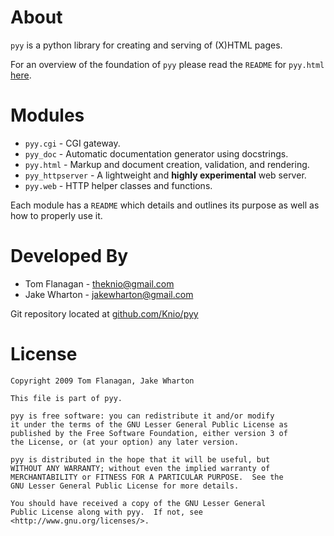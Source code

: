 About
=====
`pyy` is a python library for creating and serving of (X)HTML pages.

For an overview of the foundation of `pyy` please read the `README` for
`pyy.html` [here](http://github.com/Knio/pyy/blob/master/pyy/html/README.md).


Modules
=======
*   `pyy.cgi` - CGI gateway.
*   `pyy_doc` - Automatic documentation generator using docstrings.
*   `pyy.html` - Markup and document creation, validation, and rendering.
*   `pyy_httpserver` - A lightweight and __highly experimental__ web server.
*   `pyy.web` - HTTP helper classes and functions.

Each module has a `README` which details and outlines its purpose as well as
how to properly use it.


Developed By
============
* Tom Flanagan - <theknio@gmail.com>
* Jake Wharton - <jakewharton@gmail.com>

Git repository located at
[github.com/Knio/pyy](http://github.com/Knio/pyy)


License
=======
    Copyright 2009 Tom Flanagan, Jake Wharton
    
    This file is part of pyy.
    
    pyy is free software: you can redistribute it and/or modify
    it under the terms of the GNU Lesser General Public License as
    published by the Free Software Foundation, either version 3 of
    the License, or (at your option) any later version.
    
    pyy is distributed in the hope that it will be useful, but
    WITHOUT ANY WARRANTY; without even the implied warranty of
    MERCHANTABILITY or FITNESS FOR A PARTICULAR PURPOSE.  See the
    GNU Lesser General Public License for more details.
    
    You should have received a copy of the GNU Lesser General
    Public License along with pyy.  If not, see
    <http://www.gnu.org/licenses/>.
